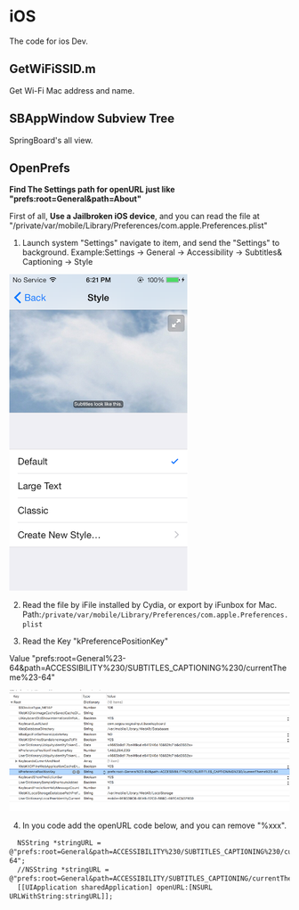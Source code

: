 # iOS
The code for ios Dev.

## GetWiFiSSID.m
Get Wi-Fi Mac address and name.


## SBAppWindow Subview Tree
SpringBoard's all view.


## OpenPrefs
**Find The Settings path for openURL just like "prefs:root=General&path=About"**

First of all, **Use a Jailbroken iOS device**, and you can read the file at "/private/var/mobile/Library/Preferences/com.apple.Preferences.plist"

 1. Launch system "Settings" navigate to item, and send the "Settings" to background.
  Example:Settings -> General -> Accessibility -> Subtitles& Captioning -> Style
 
  ![iOS](OpenPrefs/ScreenShotOfStyle.PNG)
 
 2. Read the file by iFile installed by Cydia, or export by iFunbox for Mac.
  Path:`/private/var/mobile/Library/Preferences/com.apple.Preferences.plist`
 
 3. Read the 
   Key "kPreferencePositionKey"

   Value "prefs:root=General%23-64&path=ACCESSIBILITY%230/SUBTITLES_CAPTIONING%230/currentTheme%23-64"
  
   ![iOS](OpenPrefs/kPreferencePositionKey.png)

 4. In you code add the openURL code below, and you can remove "%xxx".

 ```objc
   NSString *stringURL = @"prefs:root=General&path=ACCESSIBILITY%230/SUBTITLES_CAPTIONING%230/currentTheme%23-64";
   //NSString *stringURL = @"prefs:root=General&path=ACCESSIBILITY/SUBTITLES_CAPTIONING/currentTheme";
   [[UIApplication sharedApplication] openURL:[NSURL URLWithString:stringURL]];
 ```
